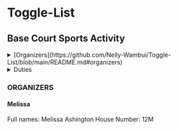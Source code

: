 # Toggle-List
## Base Court Sports Activity

<details>
  <summary> [Organizers](https://github.com/Nelly-Wambui/Toggle-List/blob/main/README.md#organizers) </summary>
  
  1. [Melissa](url)
  2. [Paul](url)
  3. [Sam](url)
</details>
  
<details>
  <summary> Duties </summary>
  
  1. [Melissa- Refreshments](url)
  2. [Paul- Gifts](url)
  3. [Sam- Venue](url)
</details>
  
### ORGANIZERS
#### Melissa

Full names: Melissa Ashington
House Number: 12M




   

  
